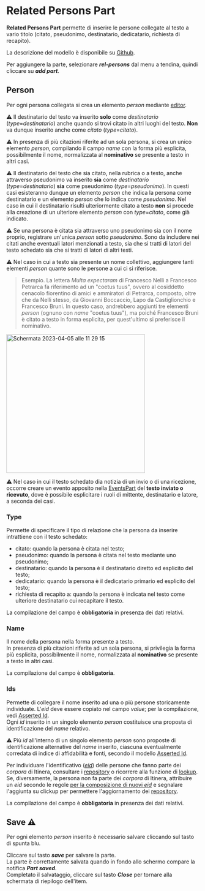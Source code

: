 # Related Persons Part

**Related Persons Part** permette di inserire le persone collegate al testo a vario titolo (citato, pseudonimo, destinatario, dedicatario, richiesta di recapito).  

La descrizione del modello è disponibile su [Github](https://github.com/vedph/cadmus-itinera#relatedpersonspart).  

Per aggiungere la parte, selezionare **_rel-persons_** dal menu a tendina, quindi cliccare su **_add part_**. 

## Person
Per ogni persona collegata si crea un elemento _person_ mediante [editor](Editor_Brick.md).  

⚠️ Il destinatario del testo va inserito **solo** come _destinatario_ (_type_=_destinatario_) anche quando si trovi citato in altri luoghi del testo. **Non** va dunque inserito anche come _citato_ (_type_=_citato_).  

⚠️ In presenza di più citazioni riferite ad un sola persona, si crea un unico elemento _person_, compilando il campo _name_ con la forma più esplicita, possibilmente il nome, normalizzata al **nominativo** se presente a testo in altri casi.  

⚠️ Il destinatario del testo che sia citato, nella rubrica o a testo, anche attraverso pseudonimo va inserito **sia** come _destinatario_ (_type_=_destinatario_) **sia** come pseudonimo (_type_=_pseudonimo_). In questi casi esisteranno dunque un elemento _person_ che indica la persona come destinatario e un elemento _person_ che lo indica come _pseudonimo_. Nel caso in cui il destinatario risulti ulteriormente citato a testo **non** si procede alla creazione di un ulteriore elemento _person_ con _type_=_citato_, come già indicato.

⚠️ Se una persona è citata sia attraverso uno pseudonimo sia con il nome proprio, registrare un'unica _person_ sotto _pseudonimo_. Sono da includere nei citati anche eventuali latori menzionati a testo, sia che si tratti di latori del testo schedato sia che si tratti di latori di altri testi.   

⚠️ Nel caso in cui a testo sia presente un nome collettivo, aggiungere tanti elementi _person_ quante sono le persone a cui ci si riferisce.  

> Esempio. La lettera _Multa expectaram_ di Francesco Nelli a Francesco Petrarca fa riferimento ad un "coetus tuus", ovvero al cosiddetto cenacolo fiorentino di amici e ammiratori di Petrarca, composto, oltre che da Nelli stesso, da Giovanni Boccaccio, Lapo da Castiglionchio e Francesco Bruni. In questo caso, andrebbero aggiunti tre elementi _person_ (ognuno con _name_ "coetus tuus"), ma poiché Francesco Bruni è citato a testo in forma esplicita, per quest'ultimo si preferisce il nominativo.  

<img width="362" alt="Schermata 2023-04-05 alle 11 29 15" src="https://user-images.githubusercontent.com/102725489/230040977-9494fe4f-cafe-42d1-87de-9b56199ff2d8.png">


⚠️ Nel caso in cui il testo schedato dia notizia di un invio o di una ricezione, occorre creare un evento apposito nella [EventsPart](Events_Part.md) del **testo inviato o ricevuto**, dove è possibile esplicitare i ruoli di mittente, destinatario e latore, a seconda dei casi.  


### Type
Permette di specificare il tipo di relazione che la persona da inserire intrattiene con il testo schedato:  
* citato: quando la persona è citata nel testo;
* pseudonimo: quando la persona è citata nel testo mediante uno pseudonimo;
* destinatario: quando la persona è il destinatario diretto ed esplicito del testo;
* dedicatario: quando la persona è il dedicatario primario ed esplicito del testo;
* richiesta di recapito a: quando la persona è indicata nel testo come ulteriore destinatario cui recapitare il testo.  

La compilazione del campo è **obbligatoria** in presenza dei dati relativi.  


### Name
Il nome della persona nella forma presente a testo.  
In presenza di più citazioni riferite ad un sola persona, si privilegia la forma più esplicita, possibilmente il nome, normalizzata al **nominativo** se presente a testo in altri casi.    

La compilazione del campo è **obbligatoria**.

### Ids 
Permette di collegare il nome inserito ad una o più persone storicamente individuate. L'_eid_ deve essere copiato nel campo _value_; per la compilazione, vedi [Asserted Id](Asserted_Ids_Brick.md).   
Ogni _id_ inserito in un singolo elemento _person_ costituisce una proposta di identificazione del _name_ relativo.   

⚠️ Più _id_ all'interno di un singolo elemento _person_ sono proposte di identificazione alternative del _name_ inserito, ciascuna eventualmente corredata di indice di affidabilità e fonti, secondo il modello [Asserted Id](Asserted_Ids_Brick.md).  

Per individuare l'identificativo ([_eid_](identifiers.md)) delle persone che fanno parte dei _corpora_ di Itinera, consultare i [repository](repository.md) o ricorrere alla funzione di [lookup](lookup.md).   
Se, diversamente, la persona non fa parte dei _corpora_ di Itinera, attribuire un _eid_ secondo le regole [per la composizione di nuovi _eid_](identifiers.md#regole-di-composizione-di-nuovi-eid) e segnalare l'aggiunta su clickup per permettere l'aggiornamento dei [repository](repository.md).  

La compilazione del campo è **obbligatoria** in presenza dei dati relativi.  

## Save ⚠️ 

Per ogni elemento _person_ inserito è necessario salvare cliccando sul tasto di spunta blu.

Cliccare sul tasto **_save_** per salvare la parte.  
La parte è correttamente salvata quando in fondo allo schermo compare la notifica **_Part saved_**.  
Completato il salvataggio, cliccare sul tasto **_Close_** per tornare alla schermata di riepilogo dell'item.
